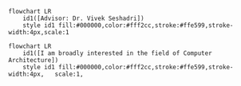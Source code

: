



```mermaid
flowchart LR
    id1([Advisor: Dr. Vivek Seshadri]) 
    style id1 fill:#000000,color:#fff2cc,stroke:#ffe599,stroke-width:4px,scale:1
```
 

```mermaid
flowchart LR
    id1([I am broadly interested in the field of Computer Architecture]) 
    style id1 fill:#000000,color:#fff2cc,stroke:#ffe599,stroke-width:4px,   scale:1, 
```
  
        

    

